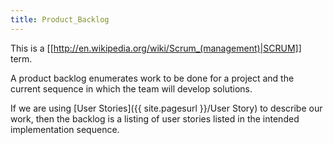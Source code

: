 ```yaml
---
title: Product_Backlog
---
```

This is a [[http://en.wikipedia.org/wiki/Scrum_(management)|SCRUM]] term.

A product backlog enumerates work to be done for a project and the current sequence in which the team will develop solutions.

If we are using [User Stories]({{ site.pagesurl }}/User Story) to describe our work, then the backlog is a listing of user stories listed in the intended implementation sequence.